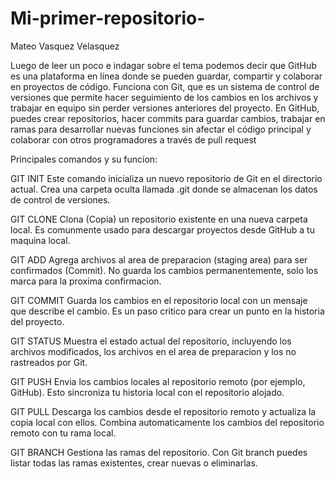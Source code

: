 # Mi-primer-repositorio-

Mateo Vasquez Velasquez

Luego de leer un poco e indagar sobre el tema podemos decir que GitHub es una plataforma en línea donde se pueden guardar, compartir y colaborar en proyectos de código. Funciona con Git, que es un sistema de control de versiones que permite hacer seguimiento de los cambios en los archivos y trabajar en equipo sin perder versiones anteriores del proyecto. En GitHub, puedes crear repositorios, hacer commits para guardar cambios, trabajar en ramas para desarrollar nuevas funciones sin afectar el código principal y colaborar con otros programadores a través de pull request

Principales comandos y su funcion:

GIT INIT
Este comando inicializa un nuevo repositorio de Git en el directorio actual. Crea una carpeta oculta llamada .git donde se almacenan los datos de control de versiones.

GIT CLONE
Clona (Copia) un repositorio existente en una nueva carpeta local. Es comunmente usado para descargar proyectos desde GitHub a tu maquina local.

GIT ADD
Agrega archivos al area de preparacion (staging area) para ser confirmados (Commit). No guarda los cambios permanentemente, solo los marca para la proxima confirmacion.

GIT COMMIT
Guarda los cambios en el repositorio local con un mensaje que describe el cambio. Es un paso critico para crear un punto en la historia del proyecto.

GIT STATUS 
Muestra el estado actual del repositorio, incluyendo los archivos modificados, los archivos en el area de preparacion y los no rastreados por Git.

GIT PUSH
Envia los cambios locales al repositorio remoto (por ejemplo, GitHub). Esto sincroniza tu historia local con el repositorio alojado.

GIT PULL
Descarga los cambios desde el repositorio remoto y actualiza la copia local con ellos. Combina automaticamente los cambios del repositorio remoto con tu rama local.

GIT BRANCH
Gestiona las ramas del repositorio. Con Git branch puedes listar todas las ramas existentes, crear nuevas o eliminarlas.
